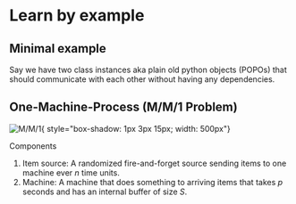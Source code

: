 # Learn by example

## Minimal example

Say we have two class instances aka plain old python objects (POPOs) that should communicate with each other without having any
dependencies.

## One-Machine-Process (M/M/1 Problem)

![M/M/1](https://upload.wikimedia.org/wikipedia/commons/thumb/6/65/Mm1_queue.svg/2880px-Mm1_queue.svg.png){ style="box-shadow: 1px 3px 15px; width: 500px"}

Components

1. Item source: A randomized fire-and-forget source sending items to one machine ever $n$ time units.
2. Machine: A machine that does something to arriving items that takes $p$ seconds and has an internal buffer of size $S$.

